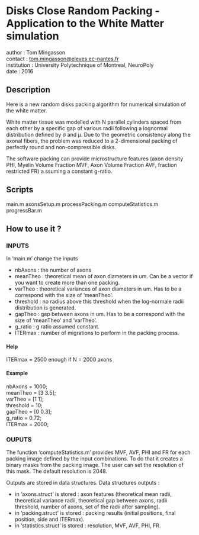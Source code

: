 
# Disks Close Random Packing - Application to the White Matter simulation

author : Tom Mingasson    
contact : tom.mingasson@eleves.ec-nantes.fr          
institution : University Polytechnique of Montreal, NeuroPoly   
date : 2016 

## Description 

Here is  a new random disks packing algorithm for numerical simulation of the white matter. 

White matter tissue was modelled with N parallel cylinders spaced from each other by a specific gap of various radii following a lognormal distribution
defined by σ and μ. Due to the geometric consistency along the axonal fibers, the problem was reduced to a 2-dimensional packing of perfectly round and 
non-compressible disks.

The software packing can provide microstructure features (axon density PHI, Myelin Volume Fraction MVF, Axon Volume Fraction AVF, fraction restricted FR) a
ssuming a constant 
g-ratio.

## Scripts

main.m
axonsSetup.m
processPacking.m
computeStatistics.m
progressBar.m

## How to use it ?

### INPUTS
In ‘main.m’ change the inputs

- nbAxons 	: the number of axons
- meanTheo 	: theoretical mean of axon diameters in um. Can be a vector if you want to create more than one packing. 
- varTheo 	: theoretical variances of axon diameters in um. Has to be a correspond with the size of ‘meanTheo’.
- threshold : no radius above this threshold when the log-normale radii distribution is generated.
- gapTheo 	: gap between axons in um.  Has to be a correspond with the size of ‘meanTheo’ and ‘varTheo’.
- g_ratio 	: g ratio assumed constant. 
- ITERmax 	: number of migrations to perform in the packing process.

#### Help 	
ITERmax = 2500 enough if N = 2000 axons            

#### Example  	
nbAxons = 1000;                                       
meanTheo = [3 3.5];         
varTheo = [1 1];                                   
threshold = 10;                                   
gapTheo = [0 0.3];                                 
g_ratio = 0.72;                                    
ITERmax = 2000;                             

### OUPUTS
The function ‘computeStatistics.m’ provides MVF, AVF, PHI and FR for each packing image defined by the input combinations. To do that it creates a binary masks
from the packing image. The user can set the resolution of this mask. The default resolution is 2048. 

Outputs are stored in data structures. Data structures outputs :
- in ‘axons.struct’ is stored : axon features (theoretical mean radii, theoretical variance radii, theoretical gap between axons, radii threshold, number of axons, set of the radii after sampling).
- in ‘packing.struct’ is stored : packing results (initial positions, final position, side and ITERmax). 
- in ‘statistics.struct’ is stored : resolution, MVF, AVF, PHI, FR. 

